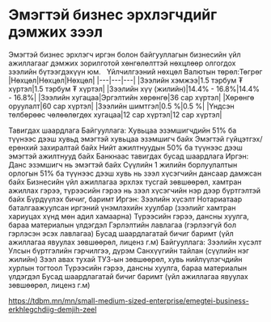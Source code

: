 # Эмэгтэй бизнес эрхлэгчдийг дэмжих зээл
Эмэгтэй бизнес эрхлэгч иргэн болон байгууллагын бизнесийн үйл ажиллагааг дэмжих зорилготой хөнгөлөлттэй нөхцлөөр олгогдох зээлийн бүтээгдэхүүн юм.  
Үйлчилгээний нөхцөл
Валютын төрөл:Төгрөг
|Нөхцөл|Нөхцөл|Нөхцөл|
|---|---|---|
|Зээлийн хэмжээ|1.5 тэрбум ₮ хүртэл|1.5 тэрбум ₮ хүртэл|
|Зээлийн хүү (жилийн)|14.4% - 16.8%|14.4% - 16.8%|
|Зээлийн хугацаа|Эргэлтийн хөрөнгө|36 сар хүртэл|
|Хөрөнгө оруулалт|60 сар хүртэл|
|Зээлийн шимтгэл|0.5 %|0.5 %|
|Үндсэн төлбөрөөс чөлөөлөгдөх хугацаа|12 сар хүртэл|12 сар хүртэл|

Тавигдах шаардлага
Байгууллага:
Хувьцаа эзэмшигчдийн 51% ба түүнээс дээш хувьд эмэгтэй хувьцаа эзэмшигч байх
Эмэгтэй гүйцэтгэх/ерөнхий захиралтай байх
Нийт ажилтнуудын 50% ба түүнээс дээш эмэгтэй ажилтнууд байх
Банкнаас тавигдах бусад шаардлага
Иргэн:
Данс эзэмшигч нь эмэгтэй байх
Сүүлийн 1 жилийн борлуулалтын орлогын 51% ба түүнээс дээш хувь нь зээл хүсэгчийн дансаар дамжсан байх
Бизнесийн үйл ажиллагаа эрхлэх тусгай зөвшөөрөл, хамтран ажиллах гэрээ, түрээсийн гэрээ нь зээл хүсэгчийн нэр дээр бүртгэлтэй байх
Бүрдүүлэх бичиг, баримт
Иргэн:
Зээлийн хүсэлт
Нотариатаар баталгаажуулсан иргэний үнэмлэхийн хуулбар (зээлийг хамтран хариуцах хүнд мөн адил хамаарна)
Түрээсийн гэрээ, дансны хуулга, бараа материалын үлдэгдэл
Гэрлэлтийн лавлагаа (гэрлээгүй бол гэрлэсэн эсэх лавлагаа)
Бусад шаардлагатай бичиг баримт (үйл ажиллагаа явуулах зөвшөөрөл, лиценз г.м)
Байгууллага:
Зээлийн хүсэлт
Улсын бүртгэлийн гэрчилгээ, дүрэм
Санхүүгийн тайлан (сүүлийн нэг жилийн)
Зээл авах тухай ТУЗ-ын зөвшөөрөл, хувь нийлүүлэгчдийн хурлын тогтоол
Түрээсийн гэрээ, дансны хуулга, бараа материалын үлдэгдэл
Бусад шаардлагатай бичиг баримт (үйл ажиллагаа явуулах зөвшөөрөл, лиценз г.м)

https://tdbm.mn/mn/small-medium-sized-enterprise/emegtei-business-erkhlegchdiig-demjih-zeel